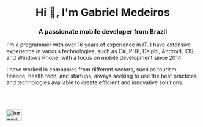<h1 align="center">Hi 👋, I'm Gabriel Medeiros</h1>
<h3 align="center">A passionate mobile developer from Brazil</h3>

<p>I'm a programmer with over 16 years of experience in IT. I have extensive experience in various technologies, such as C#, PHP, Delphi, Android, iOS, and Windows Phone, with a focus on mobile development since 2014. </p>
<p>I have worked in companies from different sectors, such as tourism, finance, health tech, and startups, always seeking to use the best practices and technologies available to create efficient and innovative solutions. </p>

<br/>
<br/>
<p align="left">
<a href="https://linkedin.com/in/https://www.linkedin.com/in/gabrielsme/" target="blank"><img align="center" src="https://raw.githubusercontent.com/rahuldkjain/github-profile-readme-generator/master/src/images/icons/Social/linked-in-alt.svg" alt="https://www.linkedin.com/in/gabrielsme/" height="30" width="40" /></a>
</p>


